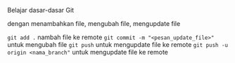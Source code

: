 Belajar dasar-dasar Git

dengan menambahkan file, mengubah file, mengupdate file


`git add .` nambah file ke remote
`git commit -m "<pesan_update_file>"` untuk mengubah file
`git push` untuk mengupdate file ke remote
`git push -u origin <nama_branch"` untuk mengupdate file ke remote